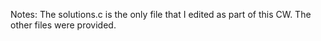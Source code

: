 Notes:
The solutions.c is the only file that I edited as part of this CW. The other files were provided.

